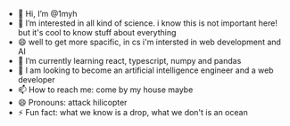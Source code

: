 - 👋 Hi, I’m @1myh
- 👀 I’m interested in all kind of science. i know this is not important here! but it's cool to know stuff about everything
- 😄 well to get more spacific, in cs i'm intersted in web development and AI
- 🌱 I’m currently learning react, typescript, numpy and pandas
- 💞️ I am looking to become an artificial intelligence engineer and a web developer
- 📫 How to reach me: come by my house maybe
- 😄 Pronouns: attack hilicopter
- ⚡ Fun fact: what we know is a drop, what we don't is an ocean

<!---
1myh/1myh is a ✨ special ✨ repository because its `README.md` (this file) appears on your GitHub profile.
You can click the Preview link to take a look at your changes.
--->
